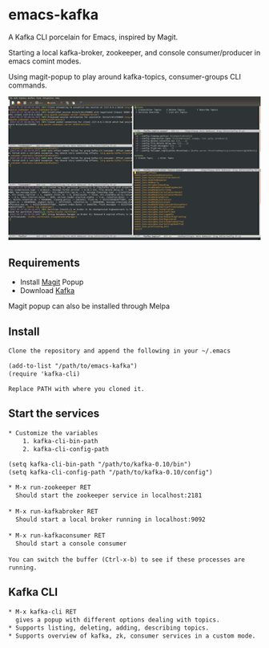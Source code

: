 # emacs-kafka
A Kafka CLI porcelain for Emacs, inspired by Magit.

Starting a local kafka-broker, zookeeper, and console consumer/producer in emacs comint modes.

Using magit-popup to play around kafka-topics, consumer-groups CLI commands.

![Alt text](/images/all.png?raw=true "Screenshots")

## Requirements

* Install [Magit](https://github.com/magit/magit) Popup
* Download [Kafka](https://kafka.apache.org/downloads.html)

Magit popup can also be installed through Melpa

## Install
	Clone the repository and append the following in your ~/.emacs

```
(add-to-list "/path/to/emacs-kafka")
(require 'kafka-cli)
```
	Replace PATH with where you cloned it.

## Start the services
	* Customize the variables
		1. kafka-cli-bin-path
		2. kafka-cli-config-path

``` emacs-lisp
(setq kafka-cli-bin-path "/path/to/kafka-0.10/bin")
(setq kafka-cli-config-path "/path/to/kafka-0.10/config")
```

	* M-x run-zookeeper RET
	  Should start the zookeeper service in localhost:2181

	* M-x run-kafkabroker RET
	  Should start a local broker running in localhost:9092

	* M-x run-kafkaconsumer RET
	  Should start a console consumer

	You can switch the buffer (Ctrl-x-b) to see if these processes are running.

## Kafka CLI
	* M-x kafka-cli RET
	  gives a popup with different options dealing with topics.
	* Supports listing, deleting, adding, describing topics.
	* Supports overview of kafka, zk, consumer services in a custom mode.
